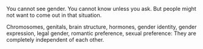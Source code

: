 

You cannot see gender. You cannot know unless you ask. But people might not want to come out in that situation.

Chromosomes, genitals, brain structure, hormones, gender identity, gender expression, legal gender, romantic preference, sexual preference: They are completely independent of each other.

